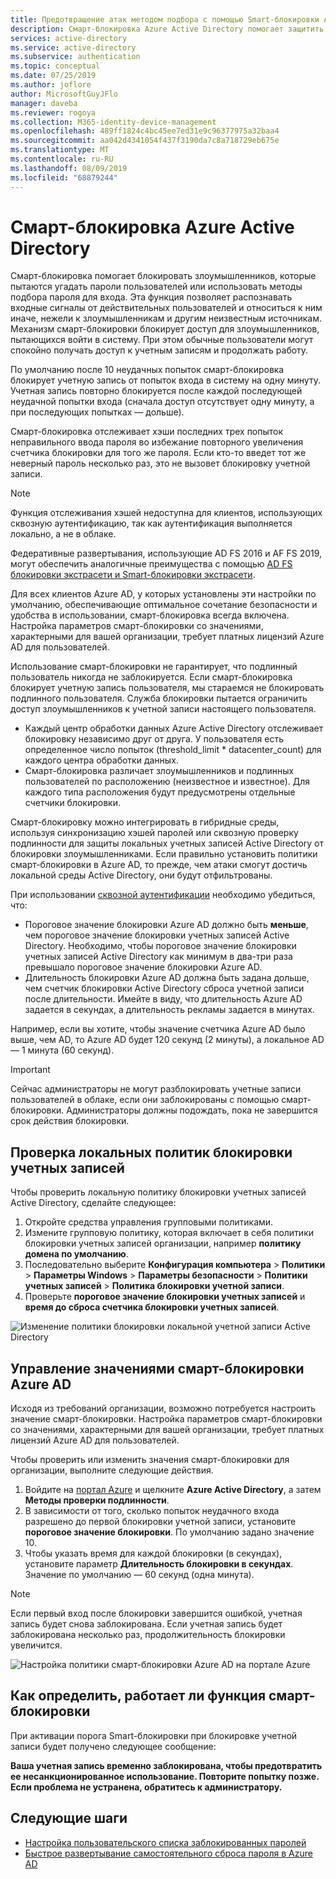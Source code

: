```yaml
---
title: Предотвращение атак методом подбора с помощью Smart-блокировки Azure AD Azure Active Directory
description: Смарт-блокировка Azure Active Directory помогает защитить вашу организацию от атак методом подбора
services: active-directory
ms.service: active-directory
ms.subservice: authentication
ms.topic: conceptual
ms.date: 07/25/2019
ms.author: joflore
author: MicrosoftGuyJFlo
manager: daveba
ms.reviewer: rogoya
ms.collection: M365-identity-device-management
ms.openlocfilehash: 489ff1824c4bc45ee7ed31e9c96377975a32baa4
ms.sourcegitcommit: aa042d4341054f437f3190da7c8a718729eb675e
ms.translationtype: MT
ms.contentlocale: ru-RU
ms.lasthandoff: 08/09/2019
ms.locfileid: "68879244"
---
```

# <a name="azure-active-directory-smart-lockout"></a>Смарт-блокировка Azure Active Directory

Смарт-блокировка помогает блокировать злоумышленников, которые пытаются угадать пароли пользователей или использовать методы подбора пароля для входа. Эта функция позволяет распознавать входные сигналы от действительных пользователей и относиться к ним иначе, нежели к злоумышленникам и другим неизвестным источникам. Механизм смарт-блокировки блокирует доступ для злоумышленников, пытающихся войти в систему. При этом обычные пользователи могут спокойно получать доступ к учетным записям и продолжать работу.

По умолчанию после 10 неудачных попыток смарт-блокировка блокирует учетную запись от попыток входа в систему на одну минуту. Учетная запись повторно блокируется после каждой последующей неудачной попытки входа (сначала доступ отсутствует одну минуту, а при последующих попытках — дольше).

Смарт-блокировка отслеживает хэши последних трех попыток неправильного ввода пароля во избежание повторного увеличения счетчика блокировки для того же пароля. Если кто-то введет тот же неверный пароль несколько раз, это не вызовет блокировку учетной записи.

 > [!NOTE]
 > Функция отслеживания хэшей недоступна для клиентов, использующих сквозную аутентификацию, так как аутентификация выполняется локально, а не в облаке.

Федеративные развертывания, использующие AD FS 2016 и AF FS 2019, могут обеспечить аналогичные преимущества с помощью [AD FS блокировки экстрасети и Smart-блокировки экстрасети](https://docs.microsoft.com/windows-server/identity/ad-fs/operations/configure-ad-fs-extranet-smart-lockout-protection).

Для всех клиентов Azure AD, у которых установлены эти настройки по умолчанию, обеспечивающие оптимальное сочетание безопасности и удобства в использовании, смарт-блокировка всегда включена. Настройка параметров смарт-блокировки со значениями, характерными для вашей организации, требует платных лицензий Azure AD для пользователей.

Использование смарт-блокировки не гарантирует, что подлинный пользователь никогда не заблокируется. Если смарт-блокировка блокирует учетную запись пользователя, мы стараемся не блокировать подлинного пользователя. Служба блокировки пытается ограничить доступ злоумышленников к учетной записи настоящего пользователя.  

* Каждый центр обработки данных Azure Active Directory отслеживает блокировку независимо друг от друга. У пользователя есть определенное число попыток (threshold_limit * datacenter_count) для каждого центра обработки данных.
* Смарт-блокировка различает злоумышленников и подлинных пользователей по расположению (неизвестное и известное). Для каждого типа расположения будут предусмотрены отдельные счетчики блокировки.

Смарт-блокировку можно интегрировать в гибридные среды, используя синхронизацию хэшей паролей или сквозную проверку подлинности для защиты локальных учетных записей Active Directory от блокировки злоумышленниками. Если правильно установить политики смарт-блокировки в Azure AD, то прежде, чем атаки смогут достичь локальной среды Active Directory, они будут отфильтрованы.

При использовании [сквозной аутентификации](../hybrid/how-to-connect-pta.md) необходимо убедиться, что:

* Пороговое значение блокировки Azure AD должно быть **меньше**, чем пороговое значение блокировки учетных записей Active Directory. Необходимо, чтобы пороговое значение блокировки учетных записей Active Directory как минимум в два-три раза превышало пороговое значение блокировки Azure AD. 
* Длительность блокировки Azure AD должна быть задана дольше, чем счетчик блокировки Active Directory сброса учетной записи после длительности. Имейте в виду, что длительность Azure AD задается в секундах, а длительность рекламы задается в минутах. 

Например, если вы хотите, чтобы значение счетчика Azure AD было выше, чем AD, то Azure AD будет 120 секунд (2 минуты), а локальное AD — 1 минута (60 секунд).

> [!IMPORTANT]
> Сейчас администраторы не могут разблокировать учетные записи пользователей в облаке, если они заблокированы с помощью смарт-блокировки. Администраторы должны подождать, пока не завершится срок действия блокировки.

## <a name="verify-on-premises-account-lockout-policy"></a>Проверка локальных политик блокировки учетных записей

Чтобы проверить локальную политику блокировки учетных записей Active Directory, сделайте следующее:

1. Откройте средства управления групповыми политиками.
2. Измените групповую политику, которая включает в себя политики блокировки учетных записей организации, например **политику домена по умолчанию**.
3. Последовательно выберите **Конфигурация компьютера** > **Политики** > **Параметры Windows** > **Параметры безопасности** > **Политики учетных записей** > **Политика блокировки учетной записи**.
4. Проверьте **пороговое значение блокировки учетных записей** и **время до сброса счетчика блокировки учетных записей**.

![Изменение политики блокировки локальной учетной записи Active Directory](./media/howto-password-smart-lockout/active-directory-on-premises-account-lockout-policy.png)

## <a name="manage-azure-ad-smart-lockout-values"></a>Управление значениями смарт-блокировки Azure AD

Исходя из требований организации, возможно потребуется настроить значение смарт-блокировки. Настройка параметров смарт-блокировки со значениями, характерными для вашей организации, требует платных лицензий Azure AD для пользователей.

Чтобы проверить или изменить значения смарт-блокировки для организации, выполните следующие действия.

1. Войдите на [портал Azure](https://portal.azure.com) и щелкните **Azure Active Directory**, а затем **Методы проверки подлинности**.
1. В зависимости от того, сколько попыток неудачного входа разрешено до первой блокировки учетной записи, установите **пороговое значение блокировки**. По умолчанию задано значение 10.
1. Чтобы указать время для каждой блокировки (в секундах), установите параметр **Длительность блокировки в секундах**. Значение по умолчанию — 60 секунд (одна минута).

> [!NOTE]
> Если первый вход после блокировки завершится ошибкой, учетная запись будет снова заблокирована. Если учетная запись будет заблокирована несколько раз, продолжительность блокировки увеличится.

![Настройка политики смарт-блокировки Azure AD на портале Azure](./media/howto-password-smart-lockout/azure-active-directory-custom-smart-lockout-policy.png)

## <a name="how-to-determine-if-the-smart-lockout-feature-is-working-or-not"></a>Как определить, работает ли функция смарт-блокировки

При активации порога Smart-блокировки при блокировке учетной записи будет получено следующее сообщение:

**Ваша учетная запись временно заблокирована, чтобы предотвратить ее несанкционированное использование. Повторите попытку позже. Если проблема не устранена, обратитесь к администратору.**

## <a name="next-steps"></a>Следующие шаги

* [Настройка пользовательского списка заблокированных паролей](howto-password-ban-bad.md)
* [Быстрое развертывание самостоятельного сброса пароля в Azure AD](quickstart-sspr.md)
